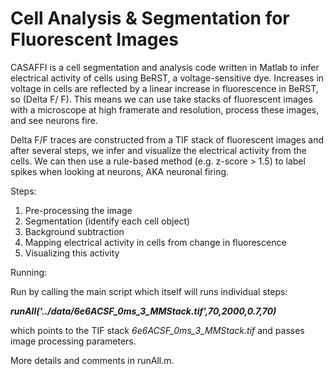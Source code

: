 # Cell Analysis & Segmentation for Fluorescent Images

CASAFFI is a cell segmentation and analysis code written in Matlab to infer electrical activity of cells using BeRST, a voltage-sensitive dye.
Increases in voltage in cells are reflected by a linear increase in fluorescence in BeRST, so (Delta F/ F). This means we can use take stacks of fluorescent images with a microscope at high framerate and resolution, process these images, and see neurons fire.


Delta F/F traces are constructed from a TIF stack of fluorescent images and after several steps, we infer and visualize the electrical activity from the cells. We can then use a rule-based method (e.g. z-score > 1.5) to label spikes when looking at neurons, AKA neuronal firing.   


Steps:
1) Pre-processing the image
2) Segmentation (identify each cell object)
3) Background subtraction
4) Mapping electrical activity in cells from change in fluorescence
5) Visualizing this activity



Running:  

Run by calling the main script which itself will runs individual steps:  

_**runAll('../data/6e6ACSF_0ms_3_MMStack.tif',70,2000,0.7,70)**_

which points to the TIF stack *6e6ACSF_0ms_3_MMStack.tif* and passes image processing parameters.

More details and comments in runAll.m. 
